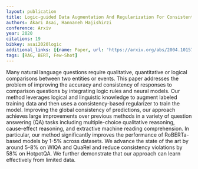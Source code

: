 ```yaml
---
layout: publication
title: Logic-guided Data Augmentation And Regularization For Consistent Question Answering
authors: Akari Asai, Hannaneh Hajishirzi
conference: Arxiv
year: 2020
citations: 19
bibkey: asai2020logic
additional_links: [{name: Paper, url: 'https://arxiv.org/abs/2004.10157'}]
tags: [RAG, BERT, Few-Shot]
---
```

Many natural language questions require qualitative, quantitative or logical
comparisons between two entities or events. This paper addresses the problem of
improving the accuracy and consistency of responses to comparison questions by
integrating logic rules and neural models. Our method leverages logical and
linguistic knowledge to augment labeled training data and then uses a
consistency-based regularizer to train the model. Improving the global
consistency of predictions, our approach achieves large improvements over
previous methods in a variety of question answering (QA) tasks including
multiple-choice qualitative reasoning, cause-effect reasoning, and extractive
machine reading comprehension. In particular, our method significantly improves
the performance of RoBERTa-based models by 1-5% across datasets. We advance the
state of the art by around 5-8% on WIQA and QuaRel and reduce consistency
violations by 58% on HotpotQA. We further demonstrate that our approach can
learn effectively from limited data.